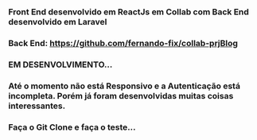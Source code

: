 ### Front End desenvolvido em ReactJs em Collab com Back End desenvolvido em Laravel

### Back End: https://github.com/fernando-fix/collab-prjBlog

### EM DESENVOLVIMENTO...

### Até o momento não está Responsivo e a Autenticação está incompleta. Porém já foram desenvolvidas muitas coisas interessantes.

### Faça o Git Clone e faça o teste...
